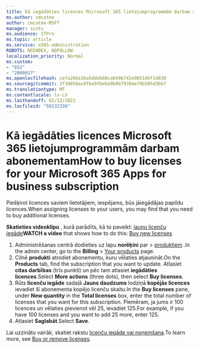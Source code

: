 ```yaml
---
title: Kā iegādāties licences Microsoft 365 lietojumprogrammām darbam abonementam
ms.author: cmcatee
author: cmcatee-MSFT
manager: scotv
ms.audience: ITPro
ms.topic: article
ms.service: o365-administration
ROBOTS: NOINDEX, NOFOLLOW
localization_priority: Normal
ms.custom:
- "652"
- "2000017"
ms.openlocfilehash: cefa266e26a5ddeb60ca0496742e9051d6f14830
ms.sourcegitcommit: 2f39850ac0fba9fbeba9b8b7939ae79b505d3b67
ms.translationtype: MT
ms.contentlocale: lv-LV
ms.lasthandoff: 02/12/2021
ms.locfileid: "50232338"
---
```

# <a name="how-to-buy-licenses-for-your-microsoft-365-apps-for-business-subscription"></a><span data-ttu-id="f8933-102">Kā iegādāties licences Microsoft 365 lietojumprogrammām darbam abonementam</span><span class="sxs-lookup"><span data-stu-id="f8933-102">How to buy licenses for your Microsoft 365 Apps for business subscription</span></span>

<span data-ttu-id="f8933-103">Piešķirot licences saviem lietotājiem, iespējams, būs jāiegādājas papildu licences.</span><span class="sxs-lookup"><span data-stu-id="f8933-103">When assigning licenses to your users, you may find that you need to buy additional licenses.</span></span>

<span data-ttu-id="f8933-104">**Skatieties videoklipu** , kurā parādīts, kā to paveikt: [jaunu licenču iegāde](https://go.microsoft.com/fwlink/p/?linkid=2154857)</span><span class="sxs-lookup"><span data-stu-id="f8933-104">**WATCH a video** that shows how to do this: [Buy new licenses](https://go.microsoft.com/fwlink/p/?linkid=2154857)</span></span>
  
1. <span data-ttu-id="f8933-105">Administrēšanas centrā dodieties uz lapu **norēķini** par  >  [produktiem](https://go.microsoft.com/fwlink/p/?linkid=842054) .</span><span class="sxs-lookup"><span data-stu-id="f8933-105">In the admin center, go to the **Billing** > [Your products](https://go.microsoft.com/fwlink/p/?linkid=842054) page.</span></span>
2. <span data-ttu-id="f8933-106">Cilnē **produkti** atrodiet abonementu, kuru vēlaties atjaunināt.</span><span class="sxs-lookup"><span data-stu-id="f8933-106">On the **Products** tab, find the subscription that you want to update.</span></span> <span data-ttu-id="f8933-107">Atlasiet **citas darbības** (trīs punkti) un pēc tam atlasiet **iegādāties licences**.</span><span class="sxs-lookup"><span data-stu-id="f8933-107">Select **More actions** (three dots), then select **Buy licenses**.</span></span>
3. <span data-ttu-id="f8933-108">Rūts **licenču iegāde** sadaļā **Jauns daudzums** lodziņā **kopējās licences** ievadiet šī abonementa kopējo licenču skaitu.</span><span class="sxs-lookup"><span data-stu-id="f8933-108">In the **Buy licenses** pane, under **New quantity** in the **Total licenses** box, enter the total number of licenses that you want for this subscription.</span></span> <span data-ttu-id="f8933-109">Piemēram, ja jums ir 100 licences un vēlaties pievienot vēl 25, ievadiet 125.</span><span class="sxs-lookup"><span data-stu-id="f8933-109">For example, if you have 100 licenses and you want to add 25 more, enter 125.</span></span>
4. <span data-ttu-id="f8933-110">Atlasiet **Saglabāt**.</span><span class="sxs-lookup"><span data-stu-id="f8933-110">Select **Save**.</span></span>

<span data-ttu-id="f8933-111">Lai uzzinātu vairāk, skatiet rakstu [licenču iegāde vai noņemšana](https://docs.microsoft.com/microsoft-365/commerce/licenses/buy-licenses).</span><span class="sxs-lookup"><span data-stu-id="f8933-111">To learn more, see [Buy or remove licenses](https://docs.microsoft.com/microsoft-365/commerce/licenses/buy-licenses).</span></span>